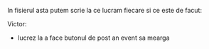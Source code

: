 In fisierul asta putem scrie la ce lucram fiecare si ce este de facut:

Victor:
- lucrez la a face butonul de post an event sa mearga


